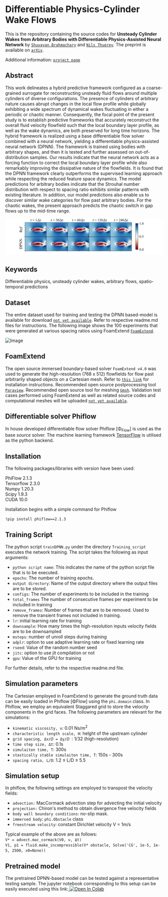 # Differentiable Physics-Cylinder Wake Flows

This is the repository containing the source codes for **Unsteady Cylinder Wakes from Arbitrary Bodies with Differentiable Physics-Assisted Neural Network** by [`Shuvayan Brahmachary`](https://shuvayanb.github.io/about/) and [`Nils Thuerey`](https://ge.in.tum.de/about/n-thuerey/). The preprint is available on [`arXiv`](https://arxiv.org/abs/2308.04296). 

Additional information: [`project page`](https://ge.in.tum.de/publications/unsteady-cylinder-wakes-from-arbitrary-bodies-with-differentiable-physics-assisted-neural-network/)

## Abstract

This work delineates a hybrid predictive framework configured as a coarse-grained surrogate for reconstructing unsteady fluid flows around multiple cylinders of diverse configurations. The presence of cylinders of arbitrary nature causes abrupt changes in the local flow profile while globally exhibiting a wide spectrum of dynamical wakes fluctuating in either a periodic or chaotic manner. Consequently, the focal point of the present study is to establish predictive frameworks that accurately reconstruct the overall fluid velocity flowfield such that the local boundary layer profile, as well as the wake dynamics, are both preserved for long time horizons. The hybrid framework is realized using a base differentiable flow solver combined with a neural network, yielding a differentiable physics-assisted neural network (DPNN). The framework is trained using bodies with arbitrary shapes, and then it is tested and further assessed on out-of-distribution samples. Our results indicate that the neural network acts as a forcing function to correct the local boundary layer profile while also remarkably improving the dissipative nature of the flowfields. It is found that the DPNN framework clearly outperforms the supervised learning approach while respecting the reduced feature space dynamics. The model predictions for arbitrary bodies indicate that the Strouhal number distribution with respect to spacing ratio exhibits similar patterns with existing literature. In addition, our model predictions also enable us to discover similar wake categories for flow past arbitrary bodies. For the chaotic wakes, the present approach predicts the chaotic switch in gap flows up to the mid-time range.

![Image](Resources/compareVel.png)

## Keywords
Differentiable physics, unsteady cylinder wakes, arbitrary flows, spatio-temporal predictions

## Dataset
The entire dataset used for training and testing the DPNN based-model is available for download [`not yet available`](). Refer to respective readme.md files for instructions. The following image shows the 100 experiments that were generated at various spacing ratios using FoamExtend [`FoamExtend`](https://openfoamwiki.net/index.php/Installation/Linux/foam-extend-4.1). 

![Image](Resources/GTData_MeanVel.png)

## FoamExtend
The open source immersed boundary-based solver `FoamExtend v4.0` was used to generate the high-resolution (768 x 512) flowfields for flow past arbitrarily shaped objects on a Cartesian mesh. Refer to [`this link`](https://openfoamwiki.net/index.php/Installation/Linux/foam-extend-4.0) for installation instructions. Recommended open source postprocessing tool [`Paraview`](https://www.paraview.org/). Recommended open source tool for meshing [`Gmsh`](https://gmsh.info/). Validation test cases performed using FoamExtend as well as related source codes and computational meshes will be uploaded [`not yet available`]().

## Differentiable solver Phiflow
In house developed differentiable flow solver Phiflow [Φ<sub>Flow</sub>] is used as the base *source* solver. The machine learning framework [TensorFlow](https://www.tensorflow.org/) is utilised as the python backend. 

## Installation
The following packages/libraries with version have been used:


PhiFlow 2.1.3</br>
Tensorflow 2.3.0</br>
Numpy 1.20.3</br>
Scipy 1.9.3</br>
CUDA 10.0</br>

Installation begins with a simple command for Phiflow
```
!pip install phiflow==2.1.3
```
## Training Script

The python script `trainDPNN.py` under the directory `Training_script` executes the network training. The script takes the following as input arguments:

- `python script name`: This indicates the name of the python script file that is to be executed.
- `epochs`: The number of training epochs.
- `output directory`: Name of the output directory where the output files are to be stored.
- `configs`: The number of experiments to be included in the training
- `total_frames` The number of consecutive frames per experiment to be included in training
- `remove_frames`: Number of frames that are to be removed. Used to remove the transient frames not included in training.
- `lr`: initial learning rate for training
- `downsample`: How many times the high-resolution inputs velocity fields are to be downsampled
- `msteps`: number of unroll steps during training
- `adplr`: option to use adaptive learning rate or fixed learning rate
- `rseed`: Value of the random number seed
- `jitc`: option to use jit compilation or not
- `gpu`: Value of the GPU for training

For further details, refer to the respective readme.md file. 

## Simulation parameters

The Cartesian employed in FoamExtend to generate the ground truth data can be easily loaded in Phiflow [Φ</sub>Flow</sub>] using the `phi.domain` class. In Phiflow, we employ an equivalent Staggared grid to store the velocity components in the grid faces. The following parameters are relevant for the simulations:

 - `kinematic viscosity, ν`: 0.01 Ns/m<sup>2</sup>
 - `characteristic length scale, H`: helght of the upstream cylinder
 - `grid spacing, Δ𝑥/𝐷 = Δy/𝐷 `: 1/32 (high-resolution)
 - `time step size, Δt`: 0.1s
 - `simulaiton time, T`: 300s
 - `stastically stable simulaiton time, T`: 150s - 300s 
 - `spacing ratio, L/D`: 1.2 ≤ L/D ≤ 5.5

## Simulation setup

In phiflow, the following settings are employed to transpost the velocity fields:

- `advection:` MacCormack advection step for advecting the initial velocity
- `projection:` Chiron's method to obtain divergence free velocity fields
- `body wall boundary conditions`: no-slip mask.
- `immersed body`: `phi.Obstacle` class
- `freestream velocity`: constant Dirichlet velocity V = 1m/s
  

Typical example of the above are as follows:</br>
`V* = advect.mac_cormack(V0, ν, Δt)` </br>
`V1, p1 = fluid.make_incompressible(V* obstacle, Solve('CG', 1e-5, 1e-5, 2500, x0=None))`</br>

## Pretrained model

The pretrained DPNN-based model can be tested against a representative testing sample. The jupyter notebook corresponding to this setup can be easily executed using this link:<a target="_blank" href="https://colab.research.google.com/github/tum-pbs/DiffPhys-CylinderWakeFlow/blob/main/Notebooks/DPNN_PretrainedModelEvaluations.ipynb">
  <img src="https://colab.research.google.com/assets/colab-badge.svg" alt="Open In Colab"/>
</a> 



